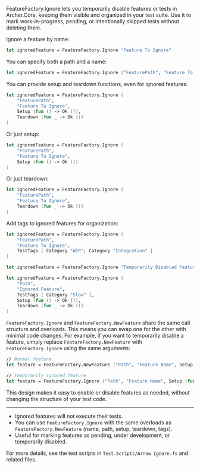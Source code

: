 
<!-- (dl
	(section-meta
	(title Using `FeatureFactory.Ignore` in Archer.Core)
	)
) -->

FeatureFactory.Ignore lets you temporarily disable features or tests in Archer.Core, keeping them visible and organized in your test suite. Use it to mark work-in-progress, pending, or intentionally skipped tests without deleting them.

<!-- (dl (# Basic Usage)) -->

Ignore a feature by name:

```fsharp
let ignoredFeature = FeatureFactory.Ignore "Feature To Ignore"
```

<!-- (dl (# With Path and Name)) -->

You can specify both a path and a name:

```fsharp
let ignoredFeature = FeatureFactory.Ignore ("FeaturePath", "Feature To Ignore")
```

<!-- (dl (# With Setup and/or Teardown)) -->

You can provide setup and teardown functions, even for ignored features:

```fsharp
let ignoredFeature = FeatureFactory.Ignore (
	"FeaturePath",
	"Feature To Ignore",
	Setup (fun () -> Ok ()),
	Teardown (fun _ -> Ok ())
)
```

Or just setup:

```fsharp
let ignoredFeature = FeatureFactory.Ignore (
	"FeaturePath",
	"Feature To Ignore",
	Setup (fun () -> Ok ())
)
```

Or just teardown:

```fsharp
let ignoredFeature = FeatureFactory.Ignore (
	"FeaturePath",
	"Feature To Ignore",
	Teardown (fun _ -> Ok ())
)
```

<!-- (dl (# With Tags)) -->

Add tags to ignored features for organization:

```fsharp
let ignoredFeature = FeatureFactory.Ignore (
	"FeaturePath",
	"Feature To Ignore",
	TestTags [ Category "WIP"; Category "Integration" ]
)
```

<!-- (dl (# Minimal Example)) -->

```fsharp
let ignoredFeature = FeatureFactory.Ignore "Temporarily Disabled Feature"
```

<!-- (dl (# Advanced Example)) -->

```fsharp
let ignoredFeature = FeatureFactory.Ignore (
	"Path",
	"Ignored Feature",
	TestTags [ Category "Slow" ],
	Setup (fun () -> Ok ()),
	Teardown (fun _ -> Ok ())
)
```


<!-- (dl (# Interchangeability with `FeatureFactory.NewFeature`)) -->

`FeatureFactory.Ignore` and `FeatureFactory.NewFeature` share the same call structure and overloads. This means you can swap one for the other with minimal code changes. For example, if you want to temporarily disable a feature, simply replace `FeatureFactory.NewFeature` with `FeatureFactory.Ignore` using the same arguments:

```fsharp
// Normal feature
let feature = FeatureFactory.NewFeature ("Path", "Feature Name", Setup (fun () -> Ok ()), Teardown (fun _ -> Ok ()))

// Temporarily ignored feature
let feature = FeatureFactory.Ignore ("Path", "Feature Name", Setup (fun () -> Ok ()), Teardown (fun _ -> Ok ()))
```

This design makes it easy to enable or disable features as needed, without changing the structure of your test code.

---

- Ignored features will not execute their tests.
- You can use `FeatureFactory.Ignore` with the same overloads as `FeatureFactory.NewFeature` (name, path, setup, teardown, tags).
- Useful for marking features as pending, under development, or temporarily disabled.

For more details, see the test scripts in `Test.Scripts/Arrow Ignore.fs` and related files.
